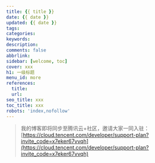```yaml
---
title: {{ title }}
date: {{ date }}
updated: {{ date }}
tags:
categories: 
keywords: 
description:
comments: false
abbrlink: 
sidebar: [welcome, toc]
cover: xxx
h1: 一级标题
menu_id: more
references: 
  title:
  url:
seo_title: xxx
toc_title: xxx
robots: 'index,nofollow'
---
```













> 我的博客即将同步至腾讯云+社区，邀请大家一同入驻：[https://cloud.tencent.com/developer/support-plan?invite_code=x7eker67vvqh](https://cloud.tencent.com/developer/support-plan?invite_code=x7eker67vvqh)
